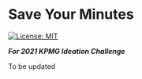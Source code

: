 # Save Your Minutes

[![License: MIT](https://img.shields.io/badge/License-MIT-yellow.svg)](https://opensource.org/licenses/MIT)

***For 2021 KPMG Ideation Challenge***

To be updated


